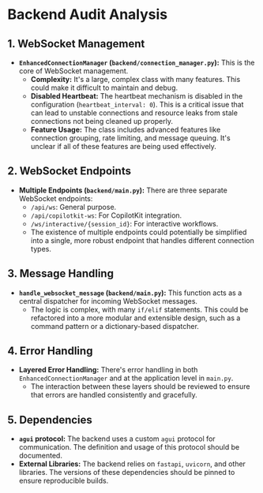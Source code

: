 # Backend Audit Analysis

## 1. WebSocket Management

*   **`EnhancedConnectionManager` (`backend/connection_manager.py`):** This is the core of WebSocket management.
    *   **Complexity:** It's a large, complex class with many features. This could make it difficult to maintain and debug.
    *   **Disabled Heartbeat:** The heartbeat mechanism is disabled in the configuration (`heartbeat_interval: 0`). This is a critical issue that can lead to unstable connections and resource leaks from stale connections not being cleaned up properly.
    *   **Feature Usage:** The class includes advanced features like connection grouping, rate limiting, and message queuing. It's unclear if all of these features are being used effectively.

## 2. WebSocket Endpoints

*   **Multiple Endpoints (`backend/main.py`):** There are three separate WebSocket endpoints:
    *   `/api/ws`: General purpose.
    *   `/api/copilotkit-ws`: For CopilotKit integration.
    *   `/ws/interactive/{session_id}`: For interactive workflows.
    *   The existence of multiple endpoints could potentially be simplified into a single, more robust endpoint that handles different connection types.

## 3. Message Handling

*   **`handle_websocket_message` (`backend/main.py`):** This function acts as a central dispatcher for incoming WebSocket messages.
    *   The logic is complex, with many `if/elif` statements. This could be refactored into a more modular and extensible design, such as a command pattern or a dictionary-based dispatcher.

## 4. Error Handling

*   **Layered Error Handling:** There's error handling in both `EnhancedConnectionManager` and at the application level in `main.py`.
    *   The interaction between these layers should be reviewed to ensure that errors are handled consistently and gracefully.

## 5. Dependencies

*   **`agui` protocol:** The backend uses a custom `agui` protocol for communication. The definition and usage of this protocol should be documented.
*   **External Libraries:** The backend relies on `fastapi`, `uvicorn`, and other libraries. The versions of these dependencies should be pinned to ensure reproducible builds.
